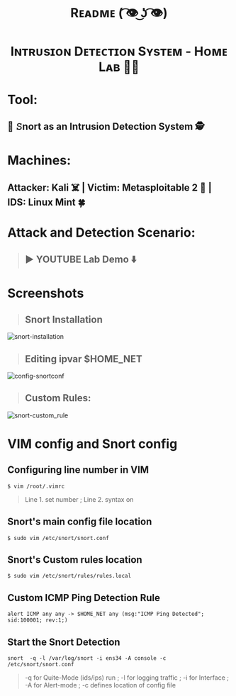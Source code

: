 <p align="middle"> <h1 align="middle">Rᴇᴀᴅᴍᴇ​​​​​ ( ͡👁️ ͜ʖ ͡👁️)</h1></p>
<h1 align="middle">Iɴᴛʀᴜsɪᴏɴ Dᴇᴛᴇᴄᴛɪᴏɴ Sʏsᴛᴇᴍ - Hᴏᴍᴇ Lᴀʙ 🧑‍💻
  
# Tool:
<h2> 🐽 𝚂nort as an Intrusion Detection System 🕵️

# Machines:
<h2>  Attacker: Kali ☠️ | Victim: Metasploitable 2 👦 | IDS: Linux Mint 🍀


# Attack and Detection Scenario:
  > ## ▶️ YOUTUBE Lab Demo ⬇️


# Screenshots
> ## Snort Installation
![snort-installation](https://github.com/0xBash/IDS-Home-Lab/assets/76225821/d88398c2-fde8-48db-bc63-5991f4c96c24)
> ## Editing ipvar $HOME_NET
![config-snortconf](https://github.com/0xBash/IDS-Home-Lab/assets/76225821/000c0534-2f49-450f-a114-cea162d39fae)
> ## Custom Rules:
 ![snort-custom_rule](https://github.com/0xBash/IDS-Home-Lab/assets/76225821/a896941f-52f1-40ae-80d3-2a440e464116)


# VIM config and Snort config

## Configuring line number in VIM 
```
$ vim /root/.vimrc
```
> Line 1. set number ; Line 2. syntax on
## Snort's main config file location
```
$ sudo vim /etc/snort/snort.conf
```
## Snort's Custom rules location
```
$ sudo vim /etc/snort/rules/rules.local
```
## Custom ICMP Ping Detection Rule
```
alert ICMP any any -> $HOME_NET any (msg:"ICMP Ping Detected"; sid:100001; rev:1;)
```
## Start the Snort Detection
```
snort  -q -l /var/log/snort -i ens34 -A console -c /etc/snort/snort.conf
```
> -q for Quite-Mode (ids/ips) run ; -l for logging traffic ;
> -i for Interface ; -A for Alert-mode ; -c defines location of config file
